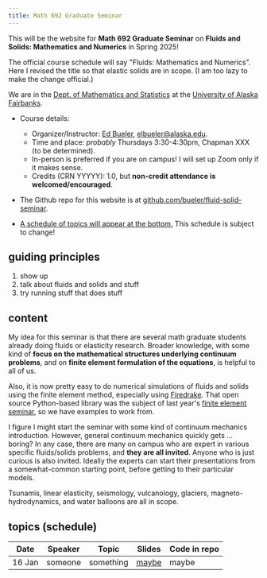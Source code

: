 ```yaml
---
title: Math 692 Graduate Seminar
---
```


This will be the website for **Math 692 Graduate Seminar** on **Fluids and Solids: Mathematics and Numerics** in Spring 2025!
  
The official course schedule will say "Fluids: Mathematics and Numerics".  Here I revised the title so that elastic solids are in scope.  (I am too lazy to make the change official.)

We are in the [Dept. of Mathematics and Statistics](http://www.uaf.edu/dms/) at the [University of Alaska Fairbanks](http://www.uaf.edu/).

* Course details:
  * Organizer/Instructor: [Ed Bueler](http://bueler.github.io/), [elbueler@alaska.edu](mailto:elbueler@alaska.edu).
  * Time and place: _probably_ Thursdays 3:30-4:30pm, Chapman XXX (to be determined).
  * In-person is preferred if you are on campus!  I will set up Zoom only if it makes sense.
  * Credits (CRN YYYYY): 1.0, but **non-credit attendance is welcomed/encouraged**.

* The Github repo for this website is at [github.com/bueler/fluid-solid-seminar](https://github.com/bueler/fluid-solid-seminar).

* [A schedule of topics will appear at the bottom.](#schedule)  This schedule is subject to change!

## guiding principles

1. show up
2. talk about fluids and solids and stuff
3. try running stuff that does stuff

## content

My idea for this seminar is that there are several math graduate students already doing fluids or elasticity research.  Broader knowledge, with some kind of **focus on the mathematical structures underlying continuum problems**, and on **finite element formulation of the equations**, is helpful to all of us.

Also, it is now pretty easy to do numerical simulations of fluids and solids using the finite element method, especially using [Firedrake](https://www.firedrakeproject.org/index.html).  That open source Python-based library was the subject of last year's [finite element seminar](https://bueler.github.io/fe-seminar/), so we have examples to work from.

I figure I might start the seminar with some kind of continuum mechanics introduction.  However, general continuum mechanics quickly gets ... boring?  In any case, there are many on campus who are expert in various specific fluids/solids problems, and **they are all invited**.  Anyone who is just curious is also invited.  Ideally the experts can start their presentations from a somewhat-common starting point, before getting to their particular models.

Tsunamis, linear elasticity, seismology, vulcanology, glaciers, magneto-hydrodynamics, and water balloons are all in scope.

## <a id="schedule"></a> topics (schedule)

| Date   | Speaker | Topic | Slides | Code in repo |
|--------|-------  |-------|--------|--------------|
| 16 Jan | someone | something | [maybe](slides/16jan.pdf) | maybe
